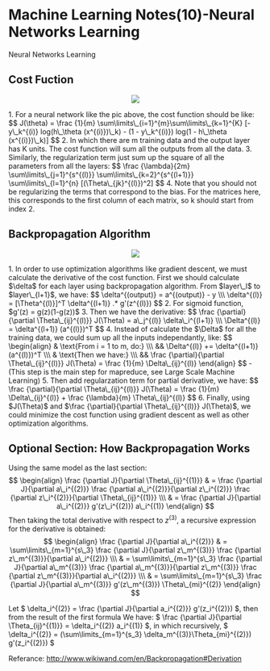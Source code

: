# Machine Learning Notes(10)-Neural Networks Learning


Neural Networks Learning

<!--more-->

## Cost Fuction
<p align="center"> <img src="http://my-imgshare.oss-cn-shenzhen.aliyuncs.com/ex4.jpg" /> </p>
1. For a neural network like the pic above, the cost function should be like:
 $$
J(\theta) = \frac {1}{m} \sum\limits\_{i=1}^{m}\sum\limits\_{k=1}^{K}
[-y\_k^{(i)} log(h\_\theta (x^{(i)})\_k) - (1 - y\_k^{(i)}) log(1 - h\_\theta (x^{(i)})\_k)]
 $$
2. In which there are m training data and the output layer has K units. The cost function will sum all the outputs from all the data.
3. Similarly, the regularization term just sum up the square of all the parameters from all the layers:
 $$
 \frac {\lambda}{2m} 
 \sum\limits\_{j=1}^{s^{(l)}}
 \sum\limits\_{k=2}^{s^{(l+1)}}
 \sum\limits\_{l=1}^{n}
 [(\Theta\_{jk}^{(l)})^2]
 $$
4. Note that you should not be regularizing the terms that correspond to the bias. For the matrices here, this corresponds to the first column of each matrix, so k should start from index 2.



## Backpropagation Algorithm
<p align="center"> <img src="http://my-imgshare.oss-cn-shenzhen.aliyuncs.com/backProp.jpg" /> </p>
1. In order to use optimization algorithms like gradient descent, we must calculate the derivative of the cost function. First we should calculate $\delta$ for each layer using backpropagation algorithm. From $layer\_l$ to $layer\_{l+1}$, we have:
 $$
\delta^{(output)} = a^{(output)} - y
\\\ 
\delta^{(l)} = [\Theta^{(l)}]^T \delta^{(l+1)} .* g'(z^{(l)})
 $$
2. For sigmoid function, $g'(z) = g(z)(1-g(z))$
3. Then we have the derivative:
 $$
\frac {\partial}{\partial \Theta\_{ij}^{(l)}} J(\Theta) = a\_j^{(l)} \delta\_i^{(l+1)} \\\
\Delta^{(l)} = \delta^{(l+1)} (a^{(l)})^T
 $$
4. Instead of calculate the $\Delta$ for all the training data, we could sum up all the inputs independantly, like:
 $$
\begin{align}
& \text{From i = 1 to m, do:} \\\
&& \Delta^{(l)} += \delta^{(l+1)} (a^{(l)})^T \\\
& \text{Then we have:} \\\
&& \frac {\partial}{\partial \Theta\_{ij}^{(l)}} J(\Theta) = \frac {1}{m} \Delta\_{ij}^{(l)}
\end{align}
 $$
 - (This step is the main step for mapreduce, see Large Scale Machine Learning)
5. Then add regularzation term for partial derivative, we have:
 $$
\frac {\partial}{\partial \Theta\_{ij}^{(l)}} J(\Theta) = \frac {1}{m} \Delta\_{ij}^{(l)} + \frac {\lambda}{m} \Theta\_{ij}^{(l)}
 $$
6. Finally, using $J(\Theta)$ and $\frac {\partial}{\partial \Theta\_{ij}^{(l)}} J(\Theta)$, we could minimize the cost function using gradient descent as well as other optimization algorithms.

## Optional Section: How Backpropagation Works
Using the same model as the last section:
$$
\begin{align}
\frac {\partial J}{\partial \Theta\_{ij}^{(1)}} & = 
\frac {\partial J}{\partial a\_i^{(2)}}
\frac {\partial a\_i^{(2)}}{\partial z\_i^{(2)}}
\frac {\partial z\_i^{(2)}}{\partial \Theta\_{ij}^{(1)}} \\\ & = 
\frac {\partial J}{\partial a\_i^{(2)}} g'(z\_i^{(2)}) a\_i^{(1)}
\end{align}
$$
Then taking the total derivative with respect to $z^{(3)}$, a recursive expression for the derivative is obtained: 
$$
\begin{align}
\frac {\partial J}{\partial a\_i^{(2)}} & = 
\sum\limits\_{m=1}^{s\_3} 
\frac {\partial J}{\partial z\_m^{(3)}}
\frac {\partial z\_m^{(3)}}{\partial a\_i^{(2)}} \\\ & =
\sum\limits\_{m=1}^{s\_3} 
\frac {\partial J}{\partial a\_m^{(3)}}
\frac {\partial a\_m^{(3)}}{\partial z\_m^{(3)}}
\frac {\partial z\_m^{(3)}}{\partial a\_i^{(2)}} \\\ & = 
\sum\limits\_{m=1}^{s\_3} 
\frac {\partial J}{\partial a\_m^{(3)}} g'(z\_m^{(3)}) \Theta\_{mi}^{(2)}
\end{align}
$$

Let $
\delta\_i^{(2)} = 
\frac {\partial J}{\partial a\_i^{(2)}} g'(z\_i^{(2)})
$, then from the result of the first formula We have: $
\frac {\partial J}{\partial \Theta\_{ij}^{(1)}} = 
\delta\_i^{(2)} a\_i^{(1)}
$, in which recursively, $
\delta\_i^{(2)} = 
(\sum\limits\_{m=1}^{s\_3} 
\delta\_m^{(3)}\Theta\_{mi}^{(2)}) g'(z\_i^{(2)})
$

Referance: http://www.wikiwand.com/en/Backpropagation#Derivation

